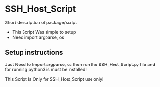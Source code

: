 # SSH_Host_Script

Short description of package/script

- This Script Was simple to setup
- Need import argparse, os

## Setup instructions

Just Need to Import argparse, os then run the SSH_Host_Script.py file and for running  python3 is must be installed! 

This Script Is Only for SSH_Host_Script use only!  

